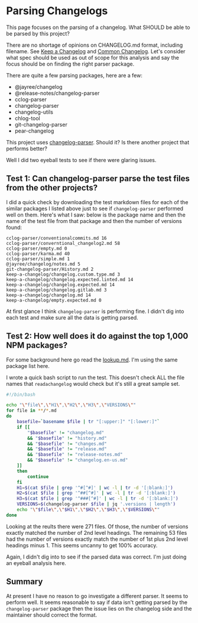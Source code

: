 # Parsing Changelogs

This page focuses on the parsing of a changelog. What SHOULD be able to be parsed by this project?

There are no shortage of opinions on CHANGELOG.md format, including filename. See [Keep a Changelog](https://keepachangelog.com/) and [Common Changelog](https://common-changelog.org/). Let's consider what spec should be used as out of scope for this analysis and say the focus should be on finding the right parser package.

There are quite a few parsing packages, here are a few:

- @jayree/changelog
- @release-notes/changelog-parser
- cclog-parser
- changelog-parser
- changelog-utils
- chlog-tool
- git-changelog-parser
- pear-changelog

This project uses [changelog-parser](https://www.npmjs.com/package/changelog-parser). Should it? Is there another project that performs better?

Well I did two eyeball tests to see if there were glaring issues.

## Test 1: Can changelog-parser parse the test files from the other projects?

I did a quick check by downloading the test markdown files for each of the similar packages I listed above just to see if `changelog-parser` performed well on them. Here's what I saw: below is the package name and then the name of the test file from that package and then the number of versions found:

```
cclog-parser/conventionalcommits.md 16
cclog-parser/converntional_changelog2.md 58
cclog-parser/empty.md 0
cclog-parser/karma.md 40
cclog-parser/simple.md 1
@jayree/changelog/notes.md 5
git-changelog-parser/History.md 2
keep-a-changelog/changelog.custom.type.md 3
keep-a-changelog/changelog.expected.linted.md 14
keep-a-changelog/changelog.expected.md 14
keep-a-changelog/changelog.gitlab.md 3
keep-a-changelog/changelog.md 14
keep-a-changelog/empty.expected.md 0
```

At first glance I think `changelog-parser` is performing fine. I didn't dig into each test and make sure all the data is getting parsed.

## Test 2: How well does it do against the top 1,000 NPM packages?

For some background here go read the [lookup.md](https://github.com/josephdpurcell/readachangelog/tree/main/docs/lookup.md). I'm using the same package list here.

I wrote a quick bash script to run the test. This doesn't check ALL the file names that `readachangelog` would check but it's still a great sample set.

```bash
#!/bin/bash

echo "\"file\",\"H1\",\"H2\",\"H3\",\"VERSIONS\""
for file in **/*.md
do
    basefile=`basename $file | tr "[:upper:]" "[:lower:]"`
    if [[
        "$basefile" != "changelog.md"
        && "$basefile" != "history.md"
        && "$basefile" != "changes.md"
        && "$basefile" != "release.md"
        && "$basefile" != "release-notes.md"
        && "$basefile" != "changelog.en-us.md"
    ]]
    then
        continue
    fi
    H1=$(cat $file | grep '^#[^#]' | wc -l | tr -d '[:blank:]')
    H2=$(cat $file | grep '^##[^#]' | wc -l | tr -d '[:blank:]')
    H3=$(cat $file | grep '^###[^#]' | wc -l | tr -d '[:blank:]')
    VERSIONS=$(changelog-parser $file | jq '.versions | length')
    echo "\"$file\",\"$H1\",\"$H2\",\"$H3\",\"$VERSIONS\""
done
```

Looking at the reults there were 271 files. Of those, the number of versions exactly matched the number of 2nd level headings. The remaining 53 files had the number of versions exactly match the number of 1st plus 2nd level headings minus 1. This seems uncanny to get 100% accuracy.

Again, I didn't dig into to see if the parsed data was correct. I'm just doing an eyeball analysis here.

## Summary

At present I have no reason to go investigate a different parser. It seems to perform well. It seems reasonable to say if data isn't getting parsed by the `changelog-parser` package then the issue lies on the changelog side and the maintainer should correct the format.
